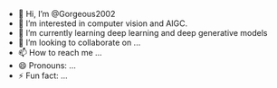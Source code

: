- 👋 Hi, I’m @Gorgeous2002
- 👀 I’m interested in computer vision and AIGC.
- 🌱 I’m currently learning deep learning and deep generative models
- 💞️ I’m looking to collaborate on ...
- 📫 How to reach me ...
- 😄 Pronouns: ...
- ⚡ Fun fact: ...

<!---
Gorgeous2002/Gorgeous2002 is a ✨ special ✨ repository because its `README.md` (this file) appears on your GitHub profile.
You can click the Preview link to take a look at your changes.
--->
